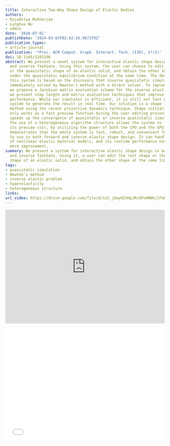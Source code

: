 ```yaml
---
title: Interactive Two-Way Shape Design of Elastic Bodies
authors:
- Rajaditya Mukherjee
- Longhua Wu
- admin
date: '2018-07-01'
publishDate: '2024-03-03T02:42:26.967370Z'
publication_types:
- article-journal
publication: '*Proc. ACM Comput. Graph. Interact. Tech. (I3D), 1*(1)'
doi: 10.1145/3203196
abstract: We present a novel system for interactive elastic shape design in both forward
  and inverse fashions. Using this system, the user can choose to edit the rest shape
  or the quasistatic shape of an elastic solid, and obtain the other shape that matches
  under the quasistatic equilibrium condition at the same time. The development of
  this system is based on the discovery that inverse quasistatic simulation can be
  immediately solved by Newton's method with a direct solver. To implement our simulator,
  we propose a Jacobian matrix evaluation scheme for the inverse elastic problem and
  we present step length and matrix evaluation techniques that improve the simulation
  performance. While our simulator is efficient, it is still not fast enough for the
  system to generate the result in real time. Our solution is a shape initialization
  method using the recent projective dynamics technique. Shape initialization not
  only works as a fast preview function during the user editing process, but also
  speeds up the convergence of quasistatic or inverse quasistatic simulation afterwards.
  The use of a heterogeneous algorithm structure allows the system to further reduce
  its preview cost, by utilizing the power of both the CPU and the GPU. Our experiment
  demonstrates that the whole system is fast, robust, and convenient for the designer
  to use in both forward and inverse elastic shape design. It can handle a variety
  of nonlinear elastic material models, and its runtime performance has space for
  more improvement.
summary: We present a system for interactive elastic shape design in both forward
  and inverse fashions. Using it, a user can edit the rest shape or the quasistatic
  shape of an elastic solid, and obtain the other shape at the same time. 
tags:
- quasistatic simulation
- Newton's method
- inverse elastic problem
- hyperelasticity
- heterogeneous structure
links:
url_video: https://drive.google.com/file/d/1xS_j8ay82VHpJRcGPxAMWkjlFmbYMfQv/view
---
```


<p align="center">
<iframe width="100%" height="360" src="https://www.youtube.com/embed/oBMdngBdCMg?si=AA5633uPiyADkGqa" title="YouTube video player" frameborder="0" allow="accelerometer; autoplay; clipboard-write; encrypted-media; gyroscope; picture-in-picture; web-share" allowfullscreen></iframe>
</p>
<p align="center">
<iframe width="100%" height="360" src="//player.bilibili.com/player.html?aid=382788158&bvid=BV1zZ4y1m7kX&cid=563614287&p=1" scrolling="no" border="0" frameborder="no" framespacing="0" allowfullscreen="true"> </iframe>
</p>
